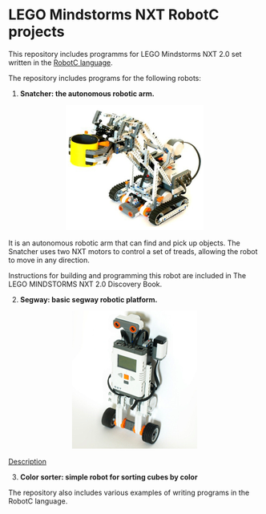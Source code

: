 # LEGO Mindstorms NXT RobotC projects

This repository includes programms for LEGO Mindstorms NXT 2.0 set written in the [RobotC language](https://www.robotc.net/).

The repository includes programs for the following robots:
1. **Snatcher: the autonomous robotic arm.**
<p align="center"><img src="snatcher.png"/></p>
It is an autonomous robotic arm that can find and pick up objects. The Snatcher uses two NXT motors to control a set of treads, allowing the robot to move in any direction. 

Instructions for building and programming this robot are included in The LEGO MINDSTORMS NXT 2.0 Discovery Book.

2. **Segway: basic segway robotic platform.**
<p align="center"><img src="segway.png"/></p>

[Description](http://robotsquare.com/2012/02/13/tutorial-segway-with-robotc/)

3. **Color sorter: simple robot for sorting cubes by color**

The repository also includes various examples of writing programs in the RobotC language.
